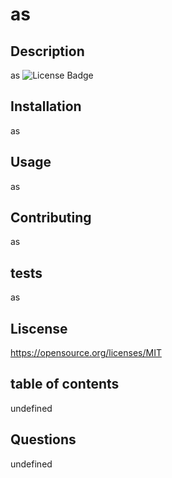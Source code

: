 # as
  ## Description
  as
  ![License Badge](https://shields.io/badge/license-MIT-green)
  ## Installation 
  as
  ## Usage
  as
  ## Contributing
  as
  ## tests
  as
  ## Liscense 
  https://opensource.org/licenses/MIT 
  ## table of contents
  undefined
  ## Questions
  undefined


